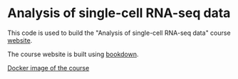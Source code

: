 # Analysis of single-cell RNA-seq data

This code is used to build the "Analysis of single-cell RNA-seq data" course [website](http://hemberg-lab.github.io/scRNA.seq.course/).

The course website is built using [bookdown](https://github.com/rstudio/bookdown).

[Docker image of the course](https://hub.docker.com/r/hemberglab/scrna.seq.course/)
